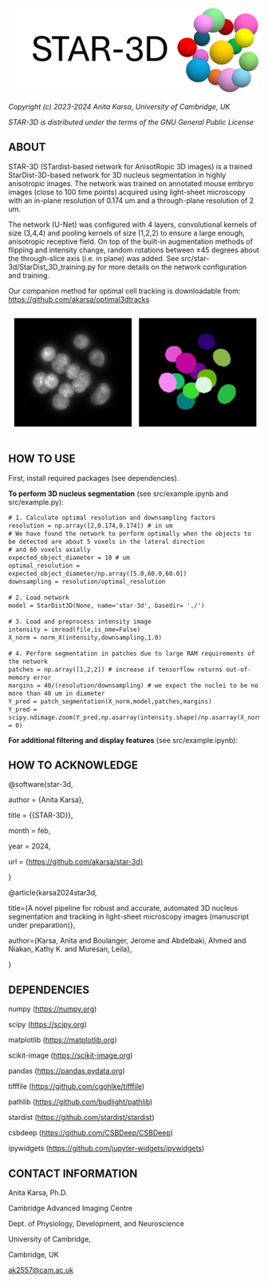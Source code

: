 <p align="center"><img src="docs/images/logo.png" width="500" /></p>

*Copyright (c) 2023-2024 Anita Karsa, University of Cambridge, UK*

*STAR-3D is distributed under the terms of the GNU General Public License*

ABOUT
-------------------------------------------------------------------------------
STAR-3D (STardist-based network for AnisotRopic 3D images) is a trained StarDist-3D-based 
network for 3D nucleus segmentation in highly anisotropic images. The network was trained on 
annotated mouse embryo images (close to 100 time points) acquired using light-sheet microscopy 
with an in-plane resolution of 0.174 um and a through-plane resolution of 2 um. 

The network (U-Net) was configured with 4 layers, convolutional kernels of size (3,4,4) and 
pooling kernels of size (1,2,2) to ensure a large enough, anisotropic receptive field. On top 
of the built-in augmentation methods of flipping and intensity change, random rotations 
between ±45 degrees about the through-slice axis (i.e. in plane) was added.
See src/star-3d/StarDist_3D_training.py for more details on the network configuration and training.

Our companion method for optimal cell tracking is downloadable from: https://github.com/akarsa/optimal3dtracks

![](docs/images/examples.gif)

HOW TO USE
-------------------------------------------------------------------------------
First, install required packages (see dependencies).

**To perform 3D nucleus segmentation** (see src/example.ipynb and src/example.py):

```
# 1. Calculate optimal resolution and downsampling factors 
resolution = np.array([2,0.174,0.174]) # in um
# We have found the network to perform optimally when the objects to be detected are about 5 voxels in the lateral direction
# and 60 voxels axially
expected_object_diameter = 10 # um
optimal_resolution = expected_object_diameter/np.array([5.0,60.0,60.0])
downsampling = resolution/optimal_resolution

# 2. Load network
model = StarDist3D(None, name='star-3d', basedir= './')

# 3. Load and preprocess intensity image    
intensity = imread(file,is_ome=False)
X_norm = norm_X(intensity,downsampling,1.0)

# 4. Perform segmentation in patches due to large RAM requirements of the network
patches = np.array([1,2,2]) # increase if tensorflow returns out-of-memory error
margins = 40/(resolution/downsampling) # we expect the nuclei to be no more than 40 um in diameter
Y_pred = patch_segmentation(X_norm,model,patches,margins)
Y_pred = scipy.ndimage.zoom(Y_pred,np.asarray(intensity.shape)/np.asarray(X_norm.shape),order = 0)
```

**For additional filtering and display features** (see src/example.ipynb):


HOW TO ACKNOWLEDGE
-------------------------------------------------------------------------------
@software{star-3d,

  author       = {Anita Karsa},

  title        = {{STAR-3D}},

  month        = feb,

  year         = 2024,

  url 	       = {https://github.com/akarsa/star-3d}

}

@article{karsa2024star3d,

  title={A novel pipeline for robust and accurate, automated 3D nucleus segmentation and tracking in light-sheet microscopy images (manuscript under preparation)},

  author={Karsa, Anita and Boulanger, Jerome and Abdelbaki, Ahmed and Niakan, Kathy K. and Muresan, Leila},

}

DEPENDENCIES
-------------------------------------------------------------------------------
numpy (https://numpy.org)

scipy (https://scipy.org)

matplotlib (https://matplotlib.org)

scikit-image (https://scikit-image.org)

pandas (https://pandas.pydata.org)

tifffile (https://github.com/cgohlke/tifffile)

pathlib (https://github.com/budlight/pathlib)

stardist (https://github.com/stardist/stardist)

csbdeep (https://github.com/CSBDeep/CSBDeep)

ipywidgets (https://github.com/jupyter-widgets/ipywidgets)


CONTACT INFORMATION
-------------------------------------------------------------------------------
Anita Karsa, Ph.D.

Cambridge Advanced Imaging Centre

Dept. of Physiology, Development, and Neuroscience

University of Cambridge,

Cambridge, UK

ak2557@cam.ac.uk
